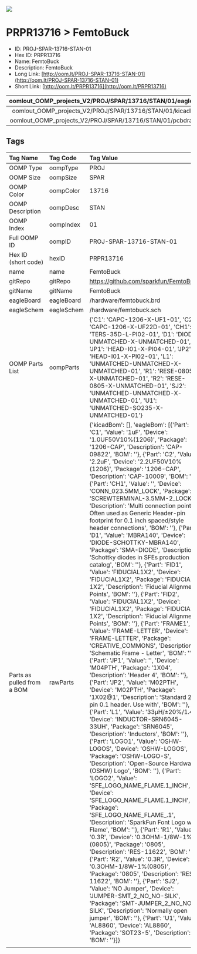 


  
![][im]
# PRPR13716 > FemtoBuck

- ID: PROJ-SPAR-13716-STAN-01
- Hex ID: PRPR13716
- Name: FemtoBuck
- Description: FemtoBuck
- Long Link: [http://oom.lt/PROJ-SPAR-13716-STAN-01](http://oom.lt/PROJ-SPAR-13716-STAN-01)
- Short Link: [http://oom.lt/PRPR13716](http://oom.lt/PRPR13716)
  

|oomlout_OOMP_projects_V2/PROJ/SPAR/13716/STAN/01/eagleImage.png|oomlout_OOMP_projects_V2/PROJ/SPAR/13716/STAN/01/eagleSchemImage.png|oomlout_OOMP_projects_V2/PROJ/SPAR/13716/STAN/01/kicadPcb3dFront.png|oomlout_OOMP_projects_V2/PROJ/SPAR/13716/STAN/01/kicadPcb3dBack.png|
| :---: | :---: | :---: | :---: |
|oomlout_OOMP_projects_V2/PROJ/SPAR/13716/STAN/01/kicadPcb3d.png|oomlout_OOMP_projects_V2/PROJ/SPAR/13716/STAN/01/bomBack.png|oomlout_OOMP_projects_V2/PROJ/SPAR/13716/STAN/01/bomFront.png|oomlout_OOMP_projects_V2/PROJ/SPAR/13716/STAN/01/pcbdraw.svg|
|oomlout_OOMP_projects_V2/PROJ/SPAR/13716/STAN/01/pcbdrawBack.svg||||

## Tags
  

|Tag Name|Tag Code|Tag Value|
| :--- | :--- | :--- |
|OOMP Type|oompType|PROJ|
|OOMP Size|oompSize|SPAR|
|OOMP Color|oompColor|13716|
|OOMP Description|oompDesc|STAN|
|OOMP Index|oompIndex|01|
|Full OOMP ID|oompID|PROJ-SPAR-13716-STAN-01|
|Hex ID (short code)|hexID|PRPR13716|
|name|name|FemtoBuck|
|gitRepo|gitRepo|https://github.com/sparkfun/FemtoBuck|
|gitName|gitName|FemtoBuck|
|eagleBoard|eagleBoard|/hardware/femtobuck.brd|
|eagleSchem|eagleSchem|/hardware/femtobuck.sch|
|OOMP Parts List|oompParts|{'C1': 'CAPC-1206-X-UF1-01', 'C2': 'CAPC-1206-X-UF22D-01', 'CH1': 'TERS-35D-L-PI02-01', 'D1': 'DIOD-UNMATCHED-X-UNMATCHED-01', 'JP1': 'HEAD-I01-X-PI04-01', 'JP2': 'HEAD-I01-X-PI02-01', 'L1': 'UNMATCHED-UNMATCHED-X-UNMATCHED-01', 'R1': 'RESE-0805-X-UNMATCHED-01', 'R2': 'RESE-0805-X-UNMATCHED-01', 'SJ2': 'UNMATCHED-UNMATCHED-X-UNMATCHED-01', 'U1': 'UNMATCHED-SO235-X-UNMATCHED-01'}|
|Parts as pulled from a BOM|rawParts|{'kicadBom': [], 'eagleBom': [{'Part': 'C1', 'Value': '1uF', 'Device': '1.0UF50V10%(1206)', 'Package': '1206-CAP', 'Description': 'CAP-09822', 'BOM': ''}, {'Part': 'C2', 'Value': '2.2uF', 'Device': '2.2UF50V10%(1206)', 'Package': '1206-CAP', 'Description': 'CAP-10009', 'BOM': ''}, {'Part': 'CH1', 'Value': '', 'Device': 'CONN_023.5MM_LOCK', 'Package': 'SCREWTERMINAL-3.5MM-2_LOCK', 'Description': 'Multi connection point. Often used as Generic Header-pin footprint for 0.1 inch spaced/style header connections', 'BOM': ''}, {'Part': 'D1', 'Value': 'MBRA140', 'Device': 'DIODE-SCHOTTKY-MBRA140', 'Package': 'SMA-DIODE', 'Description': 'Schottky diodes in SFEs production catalog', 'BOM': ''}, {'Part': 'FID1', 'Value': 'FIDUCIAL1X2', 'Device': 'FIDUCIAL1X2', 'Package': 'FIDUCIAL-1X2', 'Description': 'Fiducial Alignment Points', 'BOM': ''}, {'Part': 'FID2', 'Value': 'FIDUCIAL1X2', 'Device': 'FIDUCIAL1X2', 'Package': 'FIDUCIAL-1X2', 'Description': 'Fiducial Alignment Points', 'BOM': ''}, {'Part': 'FRAME1', 'Value': 'FRAME-LETTER', 'Device': 'FRAME-LETTER', 'Package': 'CREATIVE_COMMONS', 'Description': 'Schematic Frame - Letter', 'BOM': ''}, {'Part': 'JP1', 'Value': '', 'Device': 'M04PTH', 'Package': '1X04', 'Description': 'Header 4', 'BOM': ''}, {'Part': 'JP2', 'Value': 'M02PTH', 'Device': 'M02PTH', 'Package': '1X02@1', 'Description': 'Standard 2-pin 0.1 header. Use with', 'BOM': ''}, {'Part': 'L1', 'Value': '33µH/±20%/1.4A', 'Device': 'INDUCTOR-SRN6045-33UH', 'Package': 'SRN6045', 'Description': 'Inductors', 'BOM': ''}, {'Part': 'LOGO1', 'Value': 'OSHW-LOGOS', 'Device': 'OSHW-LOGOS', 'Package': 'OSHW-LOGO-S', 'Description': 'Open-Source Hardware (OSHW) Logo', 'BOM': ''}, {'Part': 'LOGO2', 'Value': 'SFE_LOGO_NAME_FLAME.1_INCH', 'Device': 'SFE_LOGO_NAME_FLAME.1_INCH', 'Package': 'SFE_LOGO_NAME_FLAME_.1', 'Description': 'SparkFun Font Logo w/ Flame', 'BOM': ''}, {'Part': 'R1', 'Value': '0.3R', 'Device': '0.3OHM-1/8W-1%(0805)', 'Package': '0805', 'Description': 'RES-11622', 'BOM': ''}, {'Part': 'R2', 'Value': '0.3R', 'Device': '0.3OHM-1/8W-1%(0805)', 'Package': '0805', 'Description': 'RES-11622', 'BOM': ''}, {'Part': 'SJ2', 'Value': 'NO Jumper', 'Device': 'JUMPER-SMT_2_NO_NO-SILK', 'Package': 'SMT-JUMPER_2_NO_NO-SILK', 'Description': 'Normally open jumper', 'BOM': ''}, {'Part': 'U1', 'Value': 'AL8860', 'Device': 'AL8860', 'Package': 'SOT23-5', 'Description': '', 'BOM': ''}]}|
||||



[im]: PROJ/SPAR/13716/STAN/01/kicadPcb3d_450.png
